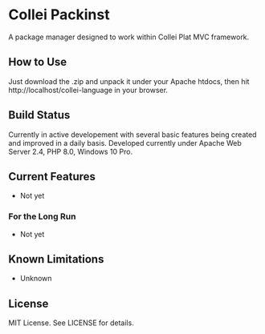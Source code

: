 # Collei Packinst
A package manager designed to work within Collei Plat MVC framework.

## How to Use
Just download the .zip and unpack it under your Apache htdocs, then hit
http://localhost/collei-language in your browser.

## Build Status
Currently in active developement with several basic features being created and
improved in a daily basis.
Developed currently under Apache Web Server 2.4, PHP 8.0, Windows 10 Pro.

## Current Features
* Not yet

### For the Long Run
* Not yet 

## Known Limitations
* Unknown

## License
MIT License. See LICENSE for details.
